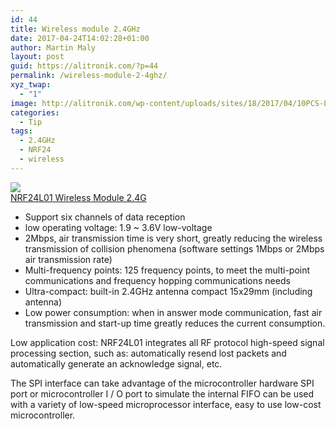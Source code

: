 ```yaml
---
id: 44
title: Wireless module 2.4GHz
date: 2017-04-24T14:02:28+01:00
author: Martin Maly
layout: post
guid: https://alitronik.com/?p=44
permalink: /wireless-module-2-4ghz/
xyz_twap:
  - "1"
image: http://alitronik.com/wp-content/uploads/sites/18/2017/04/10PCS-LOT-NRF24L01-wireless-data-transmission-module-2-4G-the-NRF24L01-upgrade-version.jpg_640x640.jpg
categories:
  - Tip
tags:
  - 2.4GHz
  - NRF24
  - wireless
---
```

<a href="http://s.click.aliexpress.com/e/ZjybyBm" target="_parent"><img src="//ae01.alicdn.com/kf/HTB1ezf3QXXXXXc9aXXXq6xXFXXXy/C0013-Free-shipping-5pcs-font-b-NRF24L01-b-font-font-b-NRF24L01-b-font-Wireless-Module.jpg_220x220.jpg" /><span style="display: block;">NRF24L01 Wireless Module 2.4G</span></a>

  * Support six channels of data reception
  * low operating voltage: 1.9 ~ 3.6V low-voltage
  * 2Mbps, air transmission time is very short, greatly reducing the wireless transmission of collision phenomena (software settings 1Mbps or 2Mbps air transmission rate)
  * Multi-frequency points: 125 frequency points, to meet the multi-point communications and frequency hopping communications needs
  * Ultra-compact: built-in 2.4GHz antenna compact 15x29mm (including antenna)
  * Low power consumption: when in answer mode communication, fast air transmission and start-up time greatly reduces the current consumption.

Low application cost: NRF24L01 integrates all RF protocol high-speed signal processing section, such as: automatically resend lost packets and automatically generate an acknowledge signal, etc.

The SPI interface can take advantage of the microcontroller hardware SPI port or microcontroller I / O port to simulate the internal FIFO can be used with a variety of low-speed microprocessor interface, easy to use low-cost microcontroller.